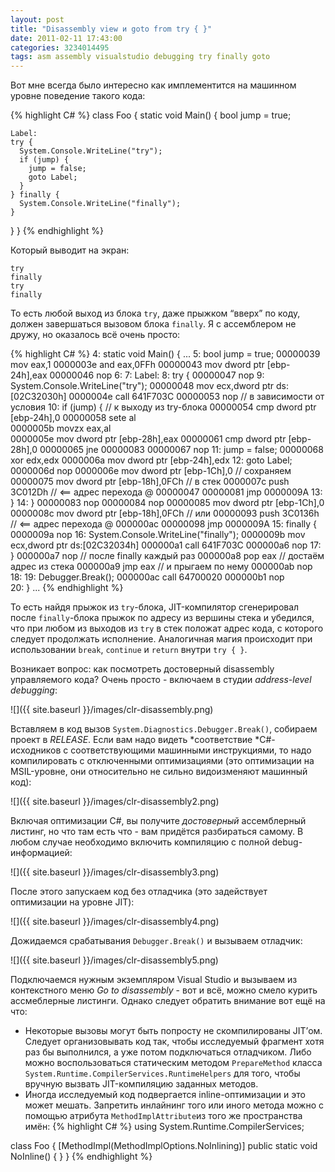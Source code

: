 ```yaml
---
layout: post
title: "Disassembly view и goto from try { }"
date: 2011-02-11 17:43:00
categories: 3234014495
tags: asm assembly visualstudio debugging try finally goto
---
```

Вот мне всегда было интересно как имплементится на машинном уровне поведение такого кода:

{% highlight C# %}
class Foo {
  static void Main() {
    bool jump = true;

    Label:
    try {
      System.Console.WriteLine("try");
      if (jump) {
        jump = false;
        goto Label;
      }
    } finally {
      System.Console.WriteLine("finally");
    }
  }
}
{% endhighlight %}

Который выводит на экран:

    try
    finally
    try
    finally

То есть любой выход из блока `try`, даже прыжком “вверх” по коду, должен завершаться вызовом блока `finally`. Я с ассемблером не дружу, но оказалось всё очень просто:

{% highlight C# %}
     4:     static void Main() {
...
     5:         bool jump = true;
00000039  mov         eax,1 
0000003e  and         eax,0FFh 
00000043  mov         dword ptr [ebp-24h],eax 
00000046  nop 
     6: 
     7:         Label:
     8:         try {
00000047  nop 
     9:             System.Console.WriteLine("try");
00000048  mov         ecx,dword ptr ds:[02C32030h] 
0000004e  call        641F703C 
00000053  nop                   // в зависимости от условия
    10:             if (jump) { // к выходу из try-блока
00000054  cmp         dword ptr [ebp-24h],0
00000058  sete        al                     
0000005b  movzx       eax,al                 
0000005e  mov         dword ptr [ebp-28h],eax
00000061  cmp         dword ptr [ebp-28h],0 
00000065  jne         00000083 
00000067  nop 
    11:                 jump = false;
00000068  xor         edx,edx 
0000006a  mov         dword ptr [ebp-24h],edx 
    12:                 goto Label;
0000006d  nop 
0000006e  mov         dword ptr [ebp-1Ch],0     // сохраняем
00000075  mov         dword ptr [ebp-18h],0FCh  // в стек
0000007c  push        3C012Dh // <== адрес перехода @ 00000047
00000081  jmp         0000009A 
    13:             }
    14:         }
00000083  nop 
00000084  nop 
00000085  mov         dword ptr [ebp-1Ch],0 
0000008c  mov         dword ptr [ebp-18h],0FCh // или
00000093  push        3C0136h  // <== адрес перехода @ 000000ac
00000098  jmp         0000009A 
    15:         finally {
0000009a  nop 
    16:             System.Console.WriteLine("finally");
0000009b  mov         ecx,dword ptr ds:[02C32034h] 
000000a1  call        641F703C 
000000a6  nop 
    17:         } 
000000a7  nop              // после finally каждый раз
000000a8  pop         eax  // достаём адрес из стека
000000a9  jmp         eax  // и прыгаем по нему
000000ab  nop 
    18: 
    19:         Debugger.Break();
000000ac  call        64700020 
000000b1  nop  
    20:     }
... 
{% endhighlight %}

То есть найдя прыжок из `try`-блока, JIT-компилятор сгенерировал после `finally`-блока прыжок по адресу из вершины стека и убедился, что при любом из выходов из `try` в стек положат адрес кода, с которого следует продолжать исполнение. Аналогичная магия происходит при использовании `break`, `continue` и `return` внутри `try { }`.

Возникает вопрос: как посмотреть достоверный disassembly управляемого кода? Очень просто - включаем в студии *address-level debugging*:

![]({{ site.baseurl }}/images/clr-disassembly.png)

Вставляем в код вызов `System.Diagnostics.Debugger.Break()`, собираем проект в *RELEASE*. Если вам надо видеть *соответствие *C#-исходников с соответствующими машинными инструкциями, то надо компилировать с отключенными оптимизациями (это оптимизации на MSIL-уровне, они относительно не сильно видоизменяют машинный код):

![]({{ site.baseurl }}/images/clr-disassembly2.png)

Включая оптимизации C#, вы получите *достоверный* ассемблерный листинг, но что там есть что - вам придётся разбираться самому. В любом случае необходимо включить компиляцию с полной debug-информацией:

![]({{ site.baseurl }}/images/clr-disassembly3.png)

После этого запускаем код без отладчика (это задействует оптимизации на уровне JIT):

![]({{ site.baseurl }}/images/clr-disassembly4.png)

Дожидаемся срабатывания `Debugger.Break()` и вызываем отладчик:

![]({{ site.baseurl }}/images/clr-disassembly5.png)

Подключаемся нужным экземпляром Visual Studio и вызываем из контекстного меню *Go to disassembly* - вот и всё, можно смело курить ассмеблерные листинги. Однако следует обратить внимание вот ещё на что:

* Некоторые вызовы могут быть попросту не скомпилированы JIT’ом. Следует организовывать код так, чтобы исследуемый фрагмент хотя раз бы выполнился, а уже потом подключаться отладчиком. Либо можно воспользоваться статическим методом `PrepareMethod` класса `System.Runtime.CompilerServices.RuntimeHelpers` для того, чтобы вручную вызвать JIT-компиляцию заданных методов.
* Иногда исследуемый код подвергается inline-оптимизации и это может мешать. Запретить инлайнинг того или иного метода можно с помощью атрибута `MethodImplAttribute`из того же пространства имён:
{% highlight C# %}
using System.Runtime.CompilerServices;

class Foo {
  [MethodImpl(MethodImplOptions.NoInlining)]
  public static void NoInline() { }
}
{% endhighlight %}